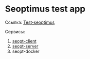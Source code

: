 # Seoptimus test app

Ссылка: [Test-seoptimus](https://test-seopt.lampymarket.com/)

Сервисы:
1) [seopt-client](https://github.com/SouryuuAsuka/seopt-client)
2) [seopt-server](https://github.com/SouryuuAsuka/seopt-server)
3) seopt-docker

